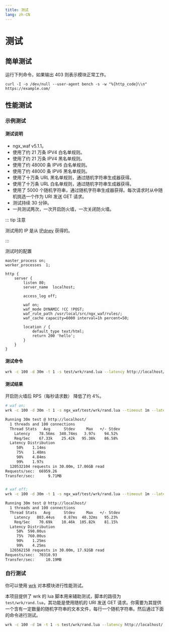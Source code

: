 ```yaml
---
title: 测试
lang: zh-CN
---
```


# 测试

## 简单测试

运行下列命令，如果输出 403 则表示模块正常工作。

```shell
curl -I -o /dev/null --user-agent bench -s -w "%{http_code}\\n" https://example.com/
```

## 性能测试

### 示例测试

#### 测试说明

* ngx_waf v5.1.1。
* 使用了约 21 万条 IPV4 白名单规则。
* 使用了约 21 万条 IPV4 黑名单规则。
* 使用了约 48000 条 IPV6 白名单规则。
* 使用了约 48000 条 IPV6 黑名单规则。
* 使用了十万条 URL 黑名单规则，通过随机字符串生成器获得。
* 使用了十万条 URL 白名单规则，通过随机字符串生成器获得。
* 使用了 5000 个随机字符串，通过随机字符串生成器获得。每次请求时从中随机挑选一个作为 URI 发送 GET 请求。
* 测试持续 30 分钟。
* 一共测试两次，一次开启防火墙，一次关闭防火墙。

::: tip 注意

测试用的 IP 是从 [IPdney](https://www.ipdeny.com/ipblocks/) 获得的。

:::

测试时的配置

```nginx
master_process on;
worker_processes  1;

http {
    server {
        listen 80;
        server_name  localhost;

        access_log off;
        
        waf on;
        waf_mode DYNAMIC !CC !POST;
        waf_rule_path /usr/local/src/ngx_waf/rules/;
        waf_cache capacity=6000 interval=1h percent=50;

        location / {
            default_type text/html;
            return 200 'hello';
        }
    }
}
```

#### 测试命令

```sh
wrk -c 100 -d 30m -t 1 -s test/wrk/rand.lua --latency http://localhost/ -- /path/to/rand-str.txt
```

#### 测试结果

开启防火墙后 RPS（每秒请求数） 降低了约 4%。

```sh
# waf on;
wrk -c 100 -d 30m -t 1 -s ngx_waf/test/wrk/rand.lua --timeout 1m --latency http://localhost/ -- /usr/local/src/ngx_waf/txt.txt

Running 30m test @ http://localhost/
  1 threads and 100 connections
  Thread Stats   Avg      Stdev     Max   +/- Stdev
    Latency    78.56ms  340.74ms   3.97s    94.52%
    Req/Sec    67.33k    25.42k   95.38k    86.58%
  Latency Distribution
     50%    1.14ms
     75%    1.48ms
     90%    4.84ms
     99%    1.97s
  120532104 requests in 30.00m, 17.06GB read
Requests/sec:  66959.26
Transfer/sec:      9.71MB


# waf off;
wrk -c 100 -d 30m -t 1 -s ngx_waf/test/wrk/rand.lua --timeout 1m --latency http://localhost/ -- /usr/local/src/ngx_waf/txt.txt

Running 30m test @ http://localhost/
  1 threads and 100 connections
  Thread Stats   Avg      Stdev     Max   +/- Stdev
    Latency   803.44us    0.87ms  40.32ms   95.23%
    Req/Sec    70.69k    10.46k  105.82k    81.15%
  Latency Distribution
     50%  590.00us
     75%  760.00us
     90%    1.25ms
     99%    4.25ms
  126562158 requests in 30.00m, 17.92GB read
Requests/sec:  70310.93
Transfer/sec:     10.19MB
```


### 自行测试

你可以使用 [wrk](https://github.com/wg/wrk) 对本模块进行性能测试。

本项目提供了 wrk 的 lua 脚本用来辅助测试，脚本的路径为 `test/wrk/rand.lua`，其功能是使用随机的 URI 发送 GET 请求。你需要为其提供一个含有一定数量的随机字符串的文本文件，每行一个随机字符串。然后通过下面的命令进行测试。

```sh
wrk -c 100 -d 1m -t 1 -s test/wrk/rand.lua --latency http://localhost/ -- /path/to/rand-str.txt
```